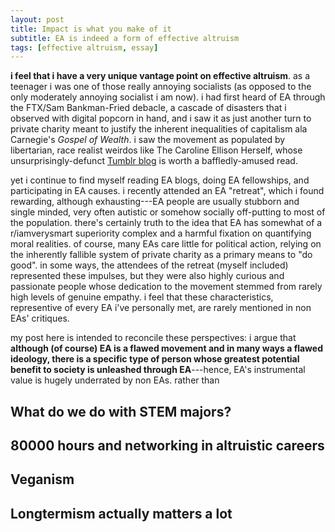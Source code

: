 ```yaml
---
layout: post
title: Impact is what you make of it
subtitle: EA is indeed a form of effective altruism
tags: [effective altruism, essay]
---
```

**i  feel that i have a very unique vantage point on effective altruism**. as a teenager i was one of those really annoying socialists (as opposed to the only moderately annoying socialist i am now). i had first heard of EA through the FTX/Sam Bankman-Fried debacle, a cascade of disasters that i observed with digital popcorn in hand, and i saw it as just another turn to private charity meant to justify the inherent inequalities of capitalism ala Carnegie's *Gospel of Wealth*. i saw the movement as populated by libertarian, race realist weirdos like The Caroline Ellison Herself, whose unsurprisingly-defunct [Tumblr blog](https://caroline.milkyeggs.com/worldoptimization) is worth a baffledly-amused read. 

yet i continue to find myself reading EA blogs, doing EA fellowships, and participating in EA causes. i recently attended an EA "retreat", which i found rewarding, although exhausting---EA people are usually stubborn and single minded, very often autistic or somehow socially off-putting to most of the population. there's certainly truth to the idea that EA has somewhat of a r/iamverysmart superiority complex and a harmful fixation on quantifying moral realities. of course, many EAs care little for political action, relying on the inherently fallible system of private charity as a primary means to "do good". in some ways, the attendees of the retreat (myself included) represented these impulses, but they were also highly curious and passionate people whose dedication to the movement stemmed from rarely high levels of genuine empathy. i feel that these characteristics, representive of every EA i've personally met, are rarely mentioned in non EAs' critiques.

my post here is intended to reconcile these perspectives: i argue that **although (of course) EA is a flawed movement and in many ways a flawed ideology, there is a specific type of person whose greatest potential benefit to society is unleashed through EA**---hence, EA's instrumental value is hugely underrated by non EAs. rather than 

**What do we do with STEM majors?**
-

**80000 hours and networking in altruistic careers**
- 
**Veganism**
-

**Longtermism actually matters a lot**
- 






<!--stackedit_data:
eyJoaXN0b3J5IjpbMTc2OTIxOTA1MCwyMDg1MDMzNzIxLC04NT
E4NTE4NTIsMjc5MzI0MDg1LDk2MDk4Mzc2NF19
-->